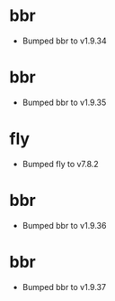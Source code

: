 
# bbr

- Bumped bbr to v1.9.34

# bbr

- Bumped bbr to v1.9.35

# fly

- Bumped fly to v7.8.2

# bbr

- Bumped bbr to v1.9.36

# bbr

- Bumped bbr to v1.9.37
